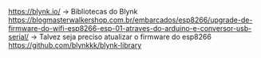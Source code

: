 https://blynk.io/ -> Bibliotecas do Blynk  
https://blogmasterwalkershop.com.br/embarcados/esp8266/upgrade-de-firmware-do-wifi-esp8266-esp-01-atraves-do-arduino-e-conversor-usb-serial/ -> Talvez seja preciso atualizar o firmware do esp8266  
https://github.com/blynkkk/blynk-library
